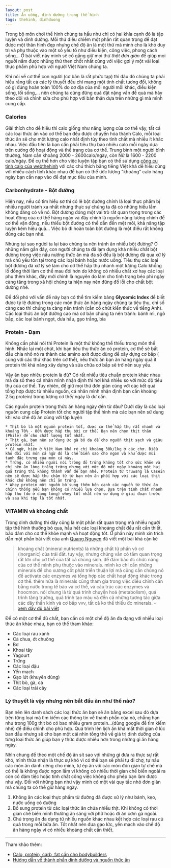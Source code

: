 ```yaml
---
layout: post
title: Ăn uống, dinh dưỡng trong thể hình
tags: thehinh, dinhduong  
---
```


Trong bộ môn chơi thể hình chúng ta hầu như chỉ có hai khía cạnh đó là tập luyện và dinh dưỡng. Mỗi thứ điều chiếm một phần rất quan trọng để đạt được một thân hình đẹp nhưng chế độ ăn là một thứ mà mình cho là khó duy trì và phụ thuộc vào một số yếu tố như điều kiện, công việc, phong cách sống... Ở bài viết này mình sẽ cố gắng giữ mọi thứ *thật đơn giản* để giúp mọi người nắm được những thứ then chốt nhất cùng với việc gợi ý một vài loại thực phẩm phù hợp với người Việt Nam chúng ta. 

Khi nói về cơ thể con người (cơ bản là rất phức tạp) thì đâu đó chúng ta phải hiểu rằng tất cả các lý thuyết đều chỉ mang một tính chất tương đối, không có gì đúng hoàn toàn 100% do cơ địa của mỗi người mỗi khác, điều kiện sống, lối sống,... nên chúng ta cũng đừng quá đặt nặng vấn đề quá mà hãy theo dõi và chỉnh sửa cho phù hợp với bản thân dựa trên những gì mà mình cung cấp.

### Calories

Giải thích cho dễ hiểu thì calo giống như năng lượng của cơ thể vậy, tất cả các loại thức ăn vào cơ thể bạn đều được chuyển hóa thành Calo, mỗi loại thức ăn sẽ cho một lượng calo nhất định tùy theo tính chất mà nhiều ít khác nhau. Việc đầu tiên là bạn cần phải tiêu thụ bao nhiêu calo mỗi ngày dựa trên cường độ hoạt động và thể trạng của cơ thể. Trung bình một người bình thường, Nam cần khoảng 2000 - 2600calo/ngày, còn Nữ là 1600 - 2200 calo/ngày. Để cụ thể hơn cho việc luyện tập bạn có thể sử dụng [công cụ tính calo của webthehinh](http://www.webthehinh.com/community/pages/cong-cu-tinh-luong-calo-bodybuilders/) với các chú thích bằng tiếng Việt khá dễ hiểu cùng với nhiều cách tính khác nhau để bạn có thể ước lượng "khoảng" calo hàng ngày bạn cần nạp vào để đạt mục tiêu của mình.

### Carbonhydrate - Bột đường

Hiện nay, nếu có tìm hiểu sơ thì có lẽ bột đường chính là loại thực phẩm bị nhiều người tránh xa nhất nhưng thực sự chúng ta đã có những hiểu lầm không đáng có về nó. Bột đường đóng một vai trò rất quan trọng trong các hoạt động của cơ thể hàng ngày và đây chính là nguồn năng lượng chính để cơ thể vận động, nếu thiếu bột đường có thể dẫn đến mệt mỏi, khả năng tập luyện kém hiệu quả... Việc bỏ đi hoàn toàn bột đường là một điều rất không đúng các bạn nhé.

Nhưng tại sao người ta lại bảo chúng ta nên tránh ăn nhiều bột đường? Ở những năm gần đây, con người chúng ta đã lạm dụng khá nhiều chất bột đường trong việc nấu nướng thức ăn mà đa số đều là bột đường đã qua xử lý mà chủ yếu tồn tại trong các loại bánh hoặc nước uống. Tiêu thụ các loại bột đường đã xử lý sẽ làm cho cơ thể hấp thụ nhanh một lượng Calo khổng lồ đồng thời làm cơ thể mau đói hơn do không có nhiều chất xơ hay các loại phụ thêm khác, đây mới chính là nguyên do làm cho tình trạng béo phì ngày càng tăng trong xã hội chúng ta hiện nay nên đừng đổ lỗi cho chất bột đường nhé.

Để đối phó với vấn đề này bạn có thể tìm kiếm bảng **Glycemic Index** để biết được tỷ lệ đường trong các món thức ăn hàng ngày chúng ta tiêu thụ, chỉ số càng cao thì chúng ta càng nên tránh (cần có chút kiến thức về tiếng Anh). Các loại thức ăn bột đường cao mà cơ bản chúng ta nên tránh: bánh mì, ngô bắp, các loại bánh ngọt, dưa hấu, gạo trắng, bia

### Protein - Đạm

Không cần phải nói thì Protein là một thứ không thể thiếu trong môn thể hình. Nhắc lại một chút, khi bạn tiêu thụ thức ăn có protein, cơ thể sẽ bắt đầu chia nhỏ nó ra thành các amino axit được dùng để xây dựng cơ bắp ( cùng với các thứ khác trên cơ thể), nếu thức ăn bạn ăn hàng ngày quá ít protein thì khả năng xây dựng và sửa chữa cơ bắp sẽ trở nên suy yếu.

Vậy ăn bao nhiêu protein là đủ? Có rất nhiều tiêu chuẩn protein khác nhau mà đa số theo cá nhân mình nhận định thì hơi khá nhiều so với mức độ tiêu thụ của cơ thể. Tuy nhiên, để giữ mọi thứ đơn giản cùng với các kết quả tổng hợp được từ nhiều nguồn, cá nhân mình nhận định bạn cần khoảng 2.5g protein/ trọng lượng cơ thể/ ngày là dư cần. 

Các nguồn protein trong thức ăn hàng ngày đến từ đâu? Dưới đây là các loại nguồn cung cấp Protein tốt cho người tập thể hình mà các bạn nên sử dụng khi vào chế độ ăn cùng với tập luyện

	* Thịt bò là một nguồn protein tốt, được cơ thể hấp thụ rất nhanh và khoảng 70% - 80% được hấp thụ bởi cơ thể. Bạn nên chọn thịt thăn (Phile) để cho chất lượng tốt nhất.
	* Thịt gà, bạn nên sử dụng ức gà bỏ da để cho nguồn thịt sạch và giàu protein nhất.
	* Cá ngừ, hiện ở Việt Nam khá rẻ chỉ khoảng 30k/1kg ở các chợ. Điều khó đối với món cá ngừ đó là chế biến sao cho ngon và khử được mùi tanh đặc trưng của món cá này.
	* Trứng, có nhiều người nói tròng đỏ trứng không tốt cho sức khỏe và chỉ nên ăn lòng trắng trứng nhưng với mức độ một ngày khoảng một hai quả trứng thì không thành vấn đề bạn nhé. Protein từ truwsng là Casein nên sẽ được hấp thu chậm từ từ bạn nên ăn phối hợp với các loại thịt khác chứ không nên chỉ ăn trứng.
	* Whey protein một nguồn bổ sung thêm bên cạnh các nguồn từ thức ăn chính thống nếu bạn không có nhiều lựa chọn. Dựa trên tính chất nhanh hấp thụ (do ở dạng lỏng) whey tốt nhất nên sử dụng ở giai đoạn trước và sau khi tập là tốt nhất.

### VITAMIN và khoáng chất

Trong dinh dưỡng thì đây cũng là một phần rất quan trọng mà nhiều người tập thể hình thường bỏ qua, hầu hết các loại khoáng chất đều rất cần thiết, bảo đảm cho cơ thể khỏe mạnh và hoạt động tốt. Ở phần này mình xin trích dẫn một phần bài viết của anh [Quang Nguyen](https://www.facebook.com/quangbangs) đã viết một bài khá cặn kẽ

>khoáng chất (mineral nutrients) là những chất từ phần vô cơ (inorganic) của trái đất. tuy vậy, nhưng chúng vẫn có tầm quan trọng rất lớn cho cơ thể của tất cả chúng sinh. để đảm bảo đc chức năng của cơ thể mình phụ thuộc vào minerals. mình ko chỉ cần những minerals để cho xương cốt phát triển thuận lợi mà cũng cần chúng nó để activate các enzymes và tổng hợp các chất hoạt động khác trong cơ thể. thêm nữa là minerals cũng tham gia trong việc điều chỉnh cân bằng nước trong tế bào và cơ thể, và cấu trúc các enzymes và hoocmon. nói chung là từ quá trình chuyển hoá (metabolism), quá trình tăng trưởng, quá trình tạo máu và đến cả những tương tác giữa các dây thần kinh và cơ bắp vvv, tất cả ko thể thiếu đc minerals. - [xem đầy đủ bài viết](https://www.facebook.com/photo.php?fbid=1191861580832707&set=a.467984566553749.110479.100000266292939&type=3&theater)

Để có một cơ thể đủ chất, bạn cần có một chế độ ăn đa dạng với nhiều loại thức ăn khác nhau, bạn có thể tham khảo:

 * Các loại rau xanh
 * Cà chua, ớt chuông
 * Bơ
 * Khoai tây
 * Yagourt
 * Trứng
 * Các loại đậu
 * Yến mạch
 * Gạo lứt (khuyên dùng)
 * Thịt bò, gà, cá
 * Các loại trái cây

### Lý thuyết là vậy nhưng nên bắt đầu ăn như thế nào?

Bạn nên lên danh sách các loại thức ăn bạn sẽ ăn bằng excel sau đó dựa trên từng loại mà tìm kiếm các thông tin về thành phần của nó, chẳng hạn như trong 100g thịt bò có bao nhiêu gram protein...(dùng google để tìm kiếm nhé) để điều chỉnh cho phù hợp. Quá trình lên lịch ăn khá mất thời gian ở lúc ban đầu nhưng sẽ cho bạn một cái nhìn tổng thể về giá trị dinh dưỡng của từng loại thức ăn giúp bạn ý thức được nhiều hơn trong những gì ăn hàng ngày.

Nhìn chung để theo một chế độ ăn sít sao với những gì đưa ra thực sự rất khó, mình thừa nhận là thực sự khó vì có thể bạn sẽ phải tự đi chợ, tự nấu các món ăn dành riêng cho mình, tự ép ăn với các món đơn giản tự chế mà có thể là không được ngon lắm vì không có nhiều thời gian chế biến ngoài ra còn có đám tiệc hoặc tính chất công việc không cho phép bạn làm được như vậy. Đối với những bạn như vậy mình có một vài quy tắc nhỏ đơn giản mà chúng ta có thể giữ hàng ngày.

 1. Không ăn các loại thực phẩm từ đường đã được xử lý như bánh, kẹo, nước uống có đường
 2. Bổ sung protein từ các loại thức ăn chứa nhiều thịt. Khi không có thời gian chế biến mình thường ăn sáng với phở hoặc đi ăn cơm gà ngoài.
 3. Chú trọng ăn đa dạng từ nhiều nguồn khác nhau kết hợp các loại rau củ quả trong mỗi bữa ăn. Tốt nhất nên đưa gạo lức, yến mạch vào chế độ ăn hàng ngày vì có nhiều khoáng chất cần thiết.

---
Tham khảo thêm:

 * [Calo, protein, carb, fat cần cho bodybuilders](http://www.webthehinh.com/community/threads/22694/)
 * [Hướng dẫn về thành phần dinh dưỡng và nguồn thức ăn](http://www.webthehinh.com/community/threads/22699/)

